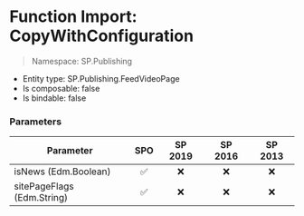 # Function Import: CopyWithConfiguration

> Namespace: SP.Publishing

- Entity type: SP.Publishing.FeedVideoPage
- Is composable: false
- Is bindable: false

### Parameters

Parameter | SPO | SP 2019 | SP 2016 | SP 2013
----------|:---:|:-------:|:-------:|:-------:
isNews (Edm.Boolean) | ✅ | ❌ | ❌ | ❌
sitePageFlags (Edm.String) | ✅ | ❌ | ❌ | ❌